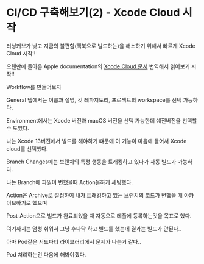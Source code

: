 # CI/CD 구축해보기(2) - Xcode Cloud 시작

러닝커브가 낮고 지금의 불편함(맥북으로 빌드하는)을 해소하기 위해서 빠르게 Xcode Cloud 시작!!

오랜만에 돌아온 Apple documentation의 [Xcode Cloud 문서](https://developer.apple.com/documentation/xcode/xcode-cloud) 번역해서 읽어보기  시작!!


Workflow를 만들어보자

General 탭에서는 이름과 설명, 깃 레파지토리, 프로젝트의 workspace를 선택 가능하다.


Environment에서는 Xcode 버전과 macOS 버전을 선택 가능한데 예전버전을 선택할 수 도있다.

나는 Xcode 13버전에서 빌드를 해야하기 떄문에 이 기능이 마음에 들어서 Xcode cloud를 선택했다.

Branch Changes에는 브랜치의 특정 행동을 트래킹하고 있다가 자동 빌드가 가능하다.

나는 Branch에 파일이 변했을때 Action을하게 세팅했다.

Action은 Archive로 설정하여 내가 트래킹하고 있는 브랜치의 코드가 변했을 때 아카이브하기로 했으며

Post-Action으로 빌드가 완료되었을 때 자동으로 테플에 등록하는것을 목표로 했다.


여기까지는 엄청 쉬워서 그냥 후다닥 하고 빌드를 했는데 결과는 빌드가 안된다..

아마 Pod같은 서드파티 라이브러리에서 문제가 나는거 같다..

Pod 처리하는건 다음에 해봐야겠다.




